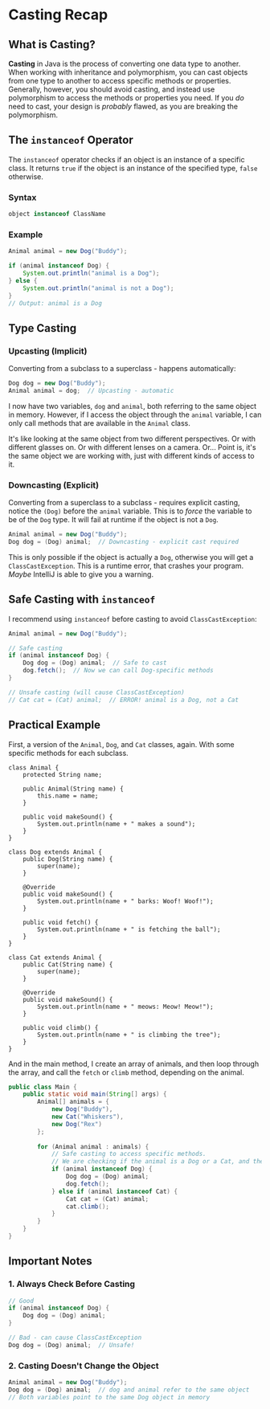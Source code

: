 # Casting Recap

## What is Casting?

**Casting** in Java is the process of converting one data type to another. When working with inheritance and polymorphism, you can cast objects from one type to another to access specific methods or properties. Generally, however, you should avoid casting, and instead use polymorphism to access the methods or properties you need. If you _do_ need to cast, your design is _probably_ flawed, as you are breaking the polymorphism.

## The `instanceof` Operator

The `instanceof` operator checks if an object is an instance of a specific class. It returns `true` if the object is an instance of the specified type, `false` otherwise.

### Syntax
```java
object instanceof ClassName
```

### Example
```java
Animal animal = new Dog("Buddy");

if (animal instanceof Dog) {
    System.out.println("animal is a Dog");
} else {
    System.out.println("animal is not a Dog");
}
// Output: animal is a Dog
```

## Type Casting

### Upcasting (Implicit)
Converting from a subclass to a superclass - happens automatically:

```java
Dog dog = new Dog("Buddy");
Animal animal = dog;  // Upcasting - automatic
```

I now have two variables, `dog` and `animal`, both referring to the same object in memory. However, if I access the object through the `animal` variable, I can only call methods that are available in the `Animal` class.

It's like looking at the same object from two different perspectives. Or with different glasses on. Or with different lenses on a camera. Or... Point is, it's the same object we are working with, just with different kinds of access to it.

### Downcasting (Explicit)
Converting from a superclass to a subclass - requires explicit casting, notice the `(Dog)` before the `animal` variable. This is to _force_ the variable to be of the `Dog` type. It will fail at runtime if the object is not a `Dog`.

```java
Animal animal = new Dog("Buddy");
Dog dog = (Dog) animal;  // Downcasting - explicit cast required
```

This is only possible if the object is actually a `Dog`, otherwise you will get a `ClassCastException`. This is a runtime error, that crashes your program. _Maybe_ IntelliJ is able to give you a warning.

## Safe Casting with `instanceof`

I recommend using `instanceof` before casting to avoid `ClassCastException`:

```java
Animal animal = new Dog("Buddy");

// Safe casting
if (animal instanceof Dog) {
    Dog dog = (Dog) animal;  // Safe to cast
    dog.fetch();  // Now we can call Dog-specific methods
}

// Unsafe casting (will cause ClassCastException)
// Cat cat = (Cat) animal;  // ERROR! animal is a Dog, not a Cat
```

## Practical Example

First, a version of the `Animal`, `Dog`, and `Cat` classes, again. With some specific methods for each subclass.

```java{23-25,38-40}
class Animal {
    protected String name;
    
    public Animal(String name) {
        this.name = name;
    }
    
    public void makeSound() {
        System.out.println(name + " makes a sound");
    }
}

class Dog extends Animal {
    public Dog(String name) {
        super(name);
    }
    
    @Override
    public void makeSound() {
        System.out.println(name + " barks: Woof! Woof!");
    }
    
    public void fetch() {
        System.out.println(name + " is fetching the ball");
    }
}

class Cat extends Animal {
    public Cat(String name) {
        super(name);
    }
    
    @Override
    public void makeSound() {
        System.out.println(name + " meows: Meow! Meow!");
    }
    
    public void climb() {
        System.out.println(name + " is climbing the tree");
    }
}
```

And in the main method, I create an array of animals, and then loop through the array, and call the `fetch` or `climb` method, depending on the animal.

```java
public class Main {
    public static void main(String[] args) {
        Animal[] animals = {
            new Dog("Buddy"),
            new Cat("Whiskers"),
            new Dog("Rex")
        };
        
        for (Animal animal : animals) {
            // Safe casting to access specific methods. 
            // We are checking if the animal is a Dog or a Cat, and then casting to the appropriate class.
            if (animal instanceof Dog) {
                Dog dog = (Dog) animal;
                dog.fetch();
            } else if (animal instanceof Cat) {
                Cat cat = (Cat) animal;
                cat.climb();
            }
        }
    }
}
```



## Important Notes

### 1. **Always Check Before Casting**
```java
// Good
if (animal instanceof Dog) {
    Dog dog = (Dog) animal;
}

// Bad - can cause ClassCastException
Dog dog = (Dog) animal;  // Unsafe!
```

### 2. **Casting Doesn't Change the Object**
```java
Animal animal = new Dog("Buddy");
Dog dog = (Dog) animal;  // dog and animal refer to the same object
// Both variables point to the same Dog object in memory
```
